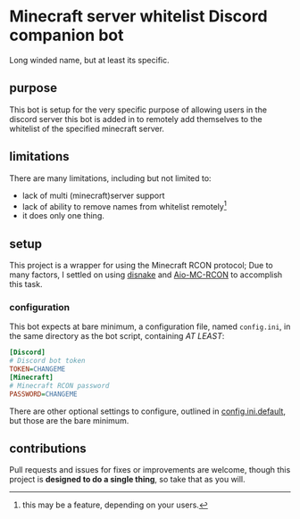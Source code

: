 # Minecraft server whitelist Discord companion bot
Long winded name, but at least its specific.

## purpose
This bot is setup for the very specific purpose of allowing users in the discord server this bot is added in to remotely add themselves to the whitelist of the specified minecraft server.

## limitations
There are many limitations, including but not limited to:
* lack of multi (minecraft)server support
* lack of ability to remove names from whitelist remotely[^1]
* it does only one thing.

## setup
This project is a wrapper for using the Minecraft RCON protocol;
Due to many factors, I settled on using [disnake](https://github.com/DisnakeDev/disnake) and [Aio-MC-RCON](https://github.com/Iapetus-11/aio-mc-rcon) to accomplish this task.

### configuration
This bot expects at bare minimum, a configuration file, named `config.ini`, in the same directory as the bot script, containing *AT LEAST*:
```ini
[Discord]
# Discord bot token
TOKEN=CHANGEME
[Minecraft]
# Minecraft RCON password
PASSWORD=CHANGEME
```
There are other optional settings to configure, outlined in [config.ini.default](https://github.com/bicknrown/mc-whitelist-bot/blob/master/config.ini.default), but those are the bare minimum.

## contributions
Pull requests and issues for fixes or improvements are welcome, though this project is **designed to do a single thing**, so take that as you will.

[^1]: this may be a feature, depending on your users.
